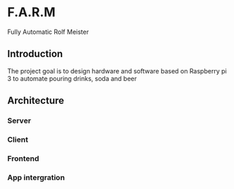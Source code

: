 # F.A.R.M
Fully Automatic Rolf Meister

## Introduction
The project goal is to design hardware and software based on Raspberry pi 3 to automate pouring drinks, soda and beer

## Architecture

### Server


### Client


### Frontend


### App intergration
